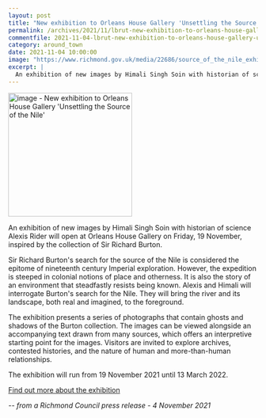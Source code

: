 ```yaml
---
layout: post
title: "New exhibition to Orleans House Gallery 'Unsettling the Source of the Nile'"
permalink: /archives/2021/11/lbrut-new-exhibition-to-orleans-house-gallery-unsettling-the-source-of-the-nile.html
commentfile: 2021-11-04-lbrut-new-exhibition-to-orleans-house-gallery-unsettling-the-source-of-the-nile
category: around_town
date: 2021-11-04 10:00:00
image: "https://www.richmond.gov.uk/media/22686/source_of_the_nile_exhibition.jpg"
excerpt: |
  An exhibition of new images by Himali Singh Soin with historian of science  Alexis Rider will open at Orleans House Gallery on Friday, 19 November,  inspired by the collection of Sir Richard Burton.
---
```


<img src="https://www.richmond.gov.uk/media/22686/source_of_the_nile_exhibition.jpg" alt="image - New exhibition to Orleans House Gallery 'Unsettling the Source of the Nile' " width="250" class="photo right"  >

An exhibition of new images by Himali Singh Soin with historian of science Alexis Rider will open at Orleans House Gallery on Friday, 19 November, inspired by the collection of Sir Richard Burton.

Sir Richard Burton's search for the source of the Nile is considered the epitome of nineteenth century Imperial exploration. However, the expedition is steeped in colonial notions of place and otherness. It is also the story of an environment that steadfastly resists being known. Alexis and Himali will interrogate Burton's search for the Nile. They will bring the river and its landscape, both real and imagined, to the foreground.

The exhibition presents a series of photographs that contain ghosts and shadows of the Burton collection. The images can be viewed alongside an accompanying text drawn from many sources, which offers an interpretive starting point for the images. Visitors are invited to explore archives, contested histories, and the nature of human and more-than-human relationships.

The exhibition will run from 19 November 2021 until 13 March 2022.

[Find out more about the exhibition](https://www.orleanshousegallery.org/events/himali-singh-soin-in-collaboration-with-alexis-rider/)

<cite>-- from a Richmond Council press release - 4 November 2021</cite>
